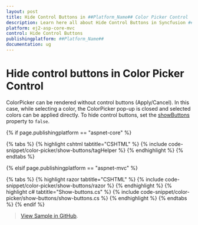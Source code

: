 ```yaml
---
layout: post
title: Hide Control Buttons in ##Platform_Name## Color Picker Control | Syncfusion
description: Learn here all about Hide Control Buttons in Syncfusion ##Platform_Name## Color Picker control of Syncfusion Essential JS 2 and more.
platform: ej2-asp-core-mvc
control: Hide Control Buttons
publishingplatform: ##Platform_Name##
documentation: ug
---
```


# Hide control buttons in Color Picker Control

ColorPicker can be rendered without control buttons (Apply/Cancel). In this case, while selecting a color, the ColorPicker pop-up is closed and selected colors can be applied directly. To hide control buttons, set the [showButtons](https://help.syncfusion.com/cr/aspnetcore-js2/Syncfusion.EJ2.Inputs.ColorPicker.html#Syncfusion_EJ2_Inputs_ColorPicker_ShowButtons) property to `false`.

{% if page.publishingplatform == "aspnet-core" %}

{% tabs %}
{% highlight cshtml tabtitle="CSHTML" %}
{% include code-snippet/color-picker/show-buttons/tagHelper %}
{% endhighlight %}
{% endtabs %}

{% elsif page.publishingplatform == "aspnet-mvc" %}

{% tabs %}
{% highlight razor tabtitle="CSHTML" %}
{% include code-snippet/color-picker/show-buttons/razor %}
{% endhighlight %}
{% highlight c# tabtitle="Show-buttons.cs" %}
{% include code-snippet/color-picker/show-buttons/show-buttons.cs %}
{% endhighlight %}
{% endtabs %}
{% endif %}

> [View Sample in GitHub](https://github.com/SyncfusionExamples/ASP-NET-Core-UG-Examples/tree/main/ColorPicker/ColorPickerSample).